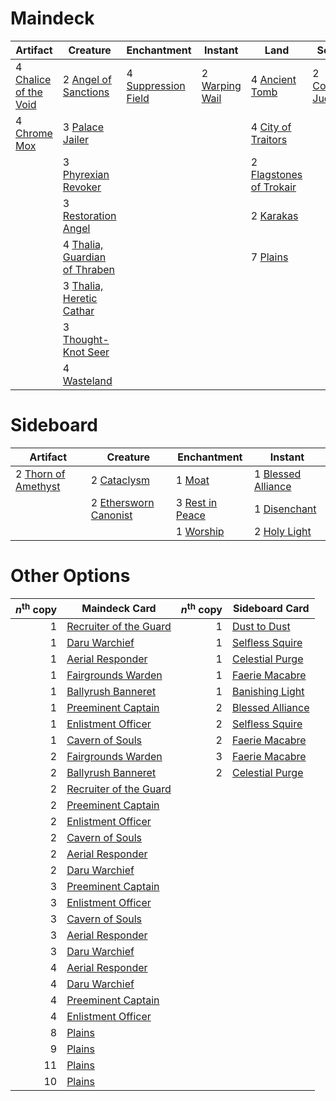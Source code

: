 
# Maindeck

|                                            Artifact                                            |                                               Creature                                               |                                         Enchantment                                         |                                         Instant                                         |                                               Land                                               |                                            Sorcery                                            |
|------------------------------------------------------------------------------------------------|------------------------------------------------------------------------------------------------------|---------------------------------------------------------------------------------------------|-----------------------------------------------------------------------------------------|--------------------------------------------------------------------------------------------------|-----------------------------------------------------------------------------------------------|
|4 [Chalice of the Void](http://gatherer.wizards.com/Pages/Card/Details.aspx?multiverseid=370411)|2 [Angel of Sanctions](http://gatherer.wizards.com/Pages/Card/Details.aspx?multiverseid=426703)       |4 [Suppression Field](http://gatherer.wizards.com/Pages/Card/Details.aspx?multiverseid=83617)|2 [Warping Wail](http://gatherer.wizards.com/Pages/Card/Details.aspx?multiverseid=407522)|4 [Ancient Tomb](http://gatherer.wizards.com/Pages/Card/Details.aspx?multiverseid=382842)         |2 [Council's Judgment](http://gatherer.wizards.com/Pages/Card/Details.aspx?multiverseid=382896)|
|4 [Chrome Mox](http://gatherer.wizards.com/Pages/Card/Details.aspx?multiverseid=None)           |3 [Palace Jailer](http://gatherer.wizards.com/Pages/Card/Details.aspx?multiverseid=416775)            |                                                                                             |                                                                                         |4 [City of Traitors](http://gatherer.wizards.com/Pages/Card/Details.aspx?multiverseid=397543)     |                                                                                               |
|                                                                                                |3 [Phyrexian Revoker](http://gatherer.wizards.com/Pages/Card/Details.aspx?multiverseid=220589)        |                                                                                             |                                                                                         |2 [Flagstones of Trokair](http://gatherer.wizards.com/Pages/Card/Details.aspx?multiverseid=116733)|                                                                                               |
|                                                                                                |3 [Restoration Angel](http://gatherer.wizards.com/Pages/Card/Details.aspx?multiverseid=None)          |                                                                                             |                                                                                         |2 [Karakas](http://gatherer.wizards.com/Pages/Card/Details.aspx?multiverseid=None)                |                                                                                               |
|                                                                                                |4 [Thalia, Guardian of Thraben](http://gatherer.wizards.com/Pages/Card/Details.aspx?multiverseid=None)|                                                                                             |                                                                                         |7 [Plains](http://gatherer.wizards.com/Pages/Card/Details.aspx?multiverseid=439601)               |                                                                                               |
|                                                                                                |3 [Thalia, Heretic Cathar](http://gatherer.wizards.com/Pages/Card/Details.aspx?multiverseid=414338)   |                                                                                             |                                                                                         |                                                                                                  |                                                                                               |
|                                                                                                |3 [Thought-Knot Seer](http://gatherer.wizards.com/Pages/Card/Details.aspx?multiverseid=407519)        |                                                                                             |                                                                                         |                                                                                                  |                                                                                               |
|                                                                                                |4 [Wasteland](http://gatherer.wizards.com/Pages/Card/Details.aspx?multiverseid=None)                  |                                                                                             |                                                                                         |                                                                                                  |                                                                                               |


# Sideboard

|                                           Artifact                                           |                                            Creature                                            |                                       Enchantment                                        |                                           Instant                                           |
|----------------------------------------------------------------------------------------------|------------------------------------------------------------------------------------------------|------------------------------------------------------------------------------------------|---------------------------------------------------------------------------------------------|
|2 [Thorn of Amethyst](http://gatherer.wizards.com/Pages/Card/Details.aspx?multiverseid=140166)|2 [Cataclysm](http://gatherer.wizards.com/Pages/Card/Details.aspx?multiverseid=420588)          |1 [Moat](http://gatherer.wizards.com/Pages/Card/Details.aspx?multiverseid=159308)         |1 [Blessed Alliance](http://gatherer.wizards.com/Pages/Card/Details.aspx?multiverseid=414302)|
|                                                                                              |2 [Ethersworn Canonist](http://gatherer.wizards.com/Pages/Card/Details.aspx?multiverseid=370504)|3 [Rest in Peace](http://gatherer.wizards.com/Pages/Card/Details.aspx?multiverseid=442021)|1 [Disenchant](http://gatherer.wizards.com/Pages/Card/Details.aspx?multiverseid=None)        |
|                                                                                              |                                                                                                |1 [Worship](http://gatherer.wizards.com/Pages/Card/Details.aspx?multiverseid=429865)      |2 [Holy Light](http://gatherer.wizards.com/Pages/Card/Details.aspx?multiverseid=159148)      |


# Other Options

|*n*<sup>th</sup> copy|                                          Maindeck Card                                          |*n*<sup>th</sup> copy|                                      Sideboard Card                                       |
|--------------------:|-------------------------------------------------------------------------------------------------|--------------------:|-------------------------------------------------------------------------------------------|
|                    1|[Recruiter of the Guard](http://gatherer.wizards.com/Pages/Card/Details.aspx?multiverseid=416779)|                    1|[Dust to Dust](http://gatherer.wizards.com/Pages/Card/Details.aspx?multiverseid=159144)    |
|                    1|[Daru Warchief](http://gatherer.wizards.com/Pages/Card/Details.aspx?multiverseid=43625)          |                    1|[Selfless Squire](http://gatherer.wizards.com/Pages/Card/Details.aspx?multiverseid=420621) |
|                    1|[Aerial Responder](http://gatherer.wizards.com/Pages/Card/Details.aspx?multiverseid=430541)      |                    1|[Celestial Purge](http://gatherer.wizards.com/Pages/Card/Details.aspx?multiverseid=None)   |
|                    1|[Fairgrounds Warden](http://gatherer.wizards.com/Pages/Card/Details.aspx?multiverseid=417586)    |                    1|[Faerie Macabre](http://gatherer.wizards.com/Pages/Card/Details.aspx?multiverseid=370410)  |
|                    1|[Ballyrush Banneret](http://gatherer.wizards.com/Pages/Card/Details.aspx?multiverseid=152623)    |                    1|[Banishing Light](http://gatherer.wizards.com/Pages/Card/Details.aspx?multiverseid=None)   |
|                    1|[Preeminent Captain](http://gatherer.wizards.com/Pages/Card/Details.aspx?multiverseid=152595)    |                    2|[Blessed Alliance](http://gatherer.wizards.com/Pages/Card/Details.aspx?multiverseid=414302)|
|                    1|[Enlistment Officer](http://gatherer.wizards.com/Pages/Card/Details.aspx?multiverseid=27657)     |                    2|[Selfless Squire](http://gatherer.wizards.com/Pages/Card/Details.aspx?multiverseid=420621) |
|                    1|[Cavern of Souls](http://gatherer.wizards.com/Pages/Card/Details.aspx?multiverseid=426057)       |                    2|[Faerie Macabre](http://gatherer.wizards.com/Pages/Card/Details.aspx?multiverseid=370410)  |
|                    2|[Fairgrounds Warden](http://gatherer.wizards.com/Pages/Card/Details.aspx?multiverseid=417586)    |                    3|[Faerie Macabre](http://gatherer.wizards.com/Pages/Card/Details.aspx?multiverseid=370410)  |
|                    2|[Ballyrush Banneret](http://gatherer.wizards.com/Pages/Card/Details.aspx?multiverseid=152623)    |                    2|[Celestial Purge](http://gatherer.wizards.com/Pages/Card/Details.aspx?multiverseid=None)   |
|                    2|[Recruiter of the Guard](http://gatherer.wizards.com/Pages/Card/Details.aspx?multiverseid=416779)|                     |                                                                                           |
|                    2|[Preeminent Captain](http://gatherer.wizards.com/Pages/Card/Details.aspx?multiverseid=152595)    |                     |                                                                                           |
|                    2|[Enlistment Officer](http://gatherer.wizards.com/Pages/Card/Details.aspx?multiverseid=27657)     |                     |                                                                                           |
|                    2|[Cavern of Souls](http://gatherer.wizards.com/Pages/Card/Details.aspx?multiverseid=426057)       |                     |                                                                                           |
|                    2|[Aerial Responder](http://gatherer.wizards.com/Pages/Card/Details.aspx?multiverseid=430541)      |                     |                                                                                           |
|                    2|[Daru Warchief](http://gatherer.wizards.com/Pages/Card/Details.aspx?multiverseid=43625)          |                     |                                                                                           |
|                    3|[Preeminent Captain](http://gatherer.wizards.com/Pages/Card/Details.aspx?multiverseid=152595)    |                     |                                                                                           |
|                    3|[Enlistment Officer](http://gatherer.wizards.com/Pages/Card/Details.aspx?multiverseid=27657)     |                     |                                                                                           |
|                    3|[Cavern of Souls](http://gatherer.wizards.com/Pages/Card/Details.aspx?multiverseid=426057)       |                     |                                                                                           |
|                    3|[Aerial Responder](http://gatherer.wizards.com/Pages/Card/Details.aspx?multiverseid=430541)      |                     |                                                                                           |
|                    3|[Daru Warchief](http://gatherer.wizards.com/Pages/Card/Details.aspx?multiverseid=43625)          |                     |                                                                                           |
|                    4|[Aerial Responder](http://gatherer.wizards.com/Pages/Card/Details.aspx?multiverseid=430541)      |                     |                                                                                           |
|                    4|[Daru Warchief](http://gatherer.wizards.com/Pages/Card/Details.aspx?multiverseid=43625)          |                     |                                                                                           |
|                    4|[Preeminent Captain](http://gatherer.wizards.com/Pages/Card/Details.aspx?multiverseid=152595)    |                     |                                                                                           |
|                    4|[Enlistment Officer](http://gatherer.wizards.com/Pages/Card/Details.aspx?multiverseid=27657)     |                     |                                                                                           |
|                    8|[Plains](http://gatherer.wizards.com/Pages/Card/Details.aspx?multiverseid=439601)                |                     |                                                                                           |
|                    9|[Plains](http://gatherer.wizards.com/Pages/Card/Details.aspx?multiverseid=439601)                |                     |                                                                                           |
|                   11|[Plains](http://gatherer.wizards.com/Pages/Card/Details.aspx?multiverseid=439601)                |                     |                                                                                           |
|                   10|[Plains](http://gatherer.wizards.com/Pages/Card/Details.aspx?multiverseid=439601)                |                     |                                                                                           |

